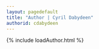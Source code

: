 ```yaml
---
layout: pagedefault
title: "Author | Cyril Dabydeen"
authorid: cdabydeen
---
```


{% include loadAuthor.html %}